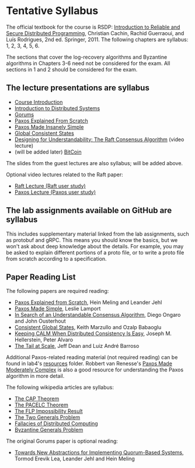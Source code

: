 # Tentative Syllabus

The official textbook for the course is RSDP:
[Introduction to Reliable and Secure Distributed Programming](https://link.springer.com/book/10.1007/978-3-642-15260-3),
Christian Cachin, Rachid Guerraoui, and Luís Rodrigues, 2nd ed. Springer, 2011.
The following chapters are syllabus: 1, 2, 3, 4, 5, 6.

The sections that cover the log-recovery algorithms and Byzantine algorithms in Chapters 3-6 need not be considered for the exam.
All sections in 1 and 2 should be considered for the exam.

## The lecture presentations are syllabus

- [Course Introduction](slides2024/0-course-info-2024.pdf)
- [Introduction to Distributed Systems](slides2024/1-introduction-2024.pdf)
- [Gorums](slides2024/2-gorums-intro-2024.pdf)
- [Paxos Explained From Scratch](slides2024/3-paxos-from-scratch-2024.pdf)
- [Paxos Made Insanely Simple](slides2024/4-paxos-insanely-simple-2024.pdf)
- [Global Consistent States](slides2024/5-global-states-2024.pdf)
- [Designing for Understandability: The Raft Consensus Algorithm](https://www.youtube.com/watch?v=vYp4LYbnnW8) (video lecture)
- (will be added later) [BitCoin](slides2024/6-bitcoin-2024.pdf)

The slides from the guest lectures are also syllabus; will be added above.

Optional video lectures related to the Raft paper:

- [Raft Lecture (Raft user study)](https://www.youtube.com/watch?v=YbZ3zDzDnrw)
- [Paxos Lecture (Paxos user study)](https://www.youtube.com/watch?v=JEpsBg0AO6o)

## The lab assignments available on GitHub are syllabus

This includes supplementary material linked from the lab assignments, such as protobuf and gRPC.
This means you should know the basics, but we won't ask about deep knowledge about the details.
For example, you may be asked to explain different portions of a proto file, or to write a proto file from scratch according to a specification.

## Paper Reading List

The following papers are required reading:

- [Paxos Explained from Scratch](reading/paxos-scratch-paper.pdf), Hein Meling and Leander Jehl
- [Paxos Made Simple](reading/paxos-simple.pdf), Leslie Lamport
- [In Search of an Understandable Consensus Algorithm](reading/raft.pdf), Diego Ongaro and John Ousterhout
- [Consistent Global States](reading/consistent-global-states.pdf), Keith Marzullo and Ozalp Babaoglu
- [Keeping CALM When Distributed Consistency Is Easy](reading/keeping-calm.pdf), Joseph M. Hellerstein, Peter Alvaro
- [The Tail at Scale](reading/tail-at-scale.pdf), Jeff Dean and Luiz André Barroso

Additional Paxos-related reading material (not required reading) can be found in lab4's [resources](../lab4/resources) folder.
Robbert van Renesse's [Paxos Made Moderately Complex](https://www.cs.cornell.edu/courses/cs7412/2011sp/paxos.pdf) is also a good resource for understanding the Paxos algorithm in more detail.

The following wikipedia articles are syllabus:

- [The CAP Theorem](https://en.wikipedia.org/wiki/CAP_theorem)
- [The PACELC Theorem](https://en.wikipedia.org/wiki/PACELC_theorem)
- [The FLP Impossibility Result](<https://en.wikipedia.org/wiki/Consensus_(computer_science)#The_FLP_impossibility_result_for_asynchronous_deterministic_consensus>)
- [The Two Generals Problem](https://en.wikipedia.org/wiki/Two_Generals%27_Problem)
- [Fallacies of Distributed Computing](https://en.wikipedia.org/wiki/Fallacies_of_distributed_computing)
- [Byzantine Generals Problem](https://en.wikipedia.org/wiki/Byzantine_fault)

The original Gorums paper is optional reading:

- [Towards New Abstractions for Implementing Quorum-Based Systems](reading/gorums.pdf), Tormod Erevik Lea, Leander Jehl and Hein Meling
